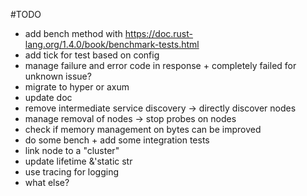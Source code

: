 #TODO
- add bench method with https://doc.rust-lang.org/1.4.0/book/benchmark-tests.html
- add tick for test based on config
- manage failure and error code in response + completely failed for unknown issue?
- migrate to hyper or axum
- update doc
- remove intermediate service discovery -> directly discover nodes
- manage removal of nodes -> stop probes on nodes
- check if memory management on bytes can be improved
- do some bench + add some integration tests
- link node to a "cluster"
- update lifetime &'static str
- use tracing for logging
- what else?